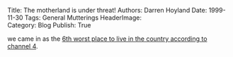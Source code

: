 Title:          The motherland is under threat!
Authors:        Darren Hoyland
Date:           1999-11-30
Tags:           General Mutterings
HeaderImage:    
Category:       Blog
Publish:        True


we came in as the <a href="http://www.channel4.com/4homes/ontv/best&amp;worst/2007/bottom20/Best-Worst-Northeastlincolnshire.html">6th worst place to live in the country according to channel 4</a>.